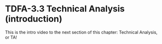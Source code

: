 # TDFA-3.3 Technical Analysis (introduction)
This is the intro video to the next section of this chapter: Technical Analysis, or TA! 
